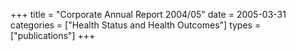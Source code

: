 +++
title = "Corporate Annual Report 2004/05"
date = 2005-03-31
categories = ["Health Status and Health Outcomes"]
types = ["publications"]
+++
